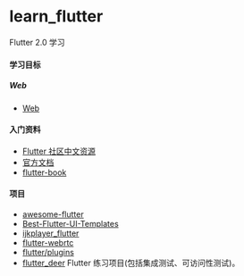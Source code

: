 # learn_flutter
Flutter 2.0 学习

#### 学习目标
##### Web
+ [Web](https://flutter.cn/docs/get-started/web)

#### 入门资料
- [Flutter 社区中文资源](https://flutter.cn/)
- [官方文档](https://flutter.dev/docs)
- [flutter-book](https://github.com/kangshaojun/flutter-book)

#### 项目
- [awesome-flutter](https://github.com/Solido/awesome-flutter)
- [Best-Flutter-UI-Templates](https://github.com/mitesh77/Best-Flutter-UI-Templates)
- [ijkplayer_flutter](https://github.com/CaiJingLong/flutter_ijkplayer)
- [flutter-webrtc](https://github.com/flutter-webrtc/flutter-webrtc)
- [flutter/plugins](https://github.com/flutter/plugins) 
- [flutter_deer](https://github.com/simplezhli/flutter_deer) Flutter 练习项目(包括集成测试、可访问性测试)。
